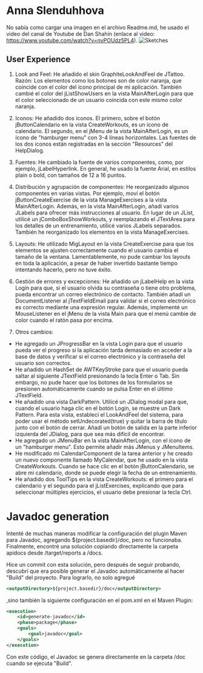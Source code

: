 # Anna Slenduhhova
No sabía como cargar una imagen en el archivo Readme.md, he usado el video del canal de Youtube de Dan Shahin (enlace al video: https://www.youtube.com/watch?v=nvPOUdz5PL4).
![Sketches](https://github.com/user-attachments/assets/a8b658c9-29c1-4759-be78-c602e94ac5a2)


## User Experience

1. Look and Feel: He añadido el skin GraphiteLookAndFeel de JTattoo. Razón: Los elementos como los botones son de color naranja, que coincide con el color del ícono principal de mi aplicación. También cambié el color del jListShowUsers en la vista MainAfterLogin para que el color seleccionado de un usuario coincida con este mismo color naranja.

2. Iconos: He añadido dos iconos. El primero, sobre el botón jButtonCalendario en la vista CreateWorkouts, es un ícono de calendario. El segundo, en el jMenu de la vista MainAfterLogin, es un ícono de "hamburger menu" con 3-4 líneas horizontales. Las fuentes de los dos iconos están registradas en la sección "Resources" del HelpDialog.

3. Fuentes: He cambiado la fuente de varios componentes, como, por ejemplo, jLabelHyperlink. En general, he usado la fuente Arial, en estilos plain o bold, con tamaños de 12 a 16 puntos.

4. Distribución y agrupación de componentes: He reorganizado algunos componentes en varias vistas. Por ejemplo, moví el botón jButtonCreateExercise de la vista ManageExercises a la vista MainAfterLogin. Además, en la vista MainAfterLogin, añadí varios JLabels para ofrecer más instrucciones al usuario. En lugar de un JList, utilicé un jComboBoxShowWorkouts, y reemplazando el JTextArea para los detalles de un entrenamiento, utilicé varios JLabels separados. También he reorganizado los elementos en la vista ManageExercises.

5. Layouts: He utilizado MigLayout en la vista CreateExercise para que los elementos se ajusten correctamente cuando el usuario cambia el tamaño de la ventana. Lamentablemente, no pude cambiar los layouts en toda la aplicación, a pesar de haber invertido bastante tiempo intentando hacerlo, pero no tuve éxito.

6. Gestión de errores y excepciones: He añadido un jLabelHelp en la vista Login para que, si el usuario olvida su contraseña o tiene otro problema, pueda encontrar un correo electrónico de contacto. También añadí un DocumentListener al jTextFieldEmail para validar si el correo electrónico es correcto mediante una expresión regular. Además, implementé un MouseListener en el jMenu de la vista Main para que el menú cambie de color cuando el ratón pasa por encima.

7. Otros cambios:

- He agregado un JProgressBar en la vista Login para que el usuario pueda ver el progreso si la aplicación tarda demasiado en acceder a la base de datos y verificar si el correo electrónico y la contraseña del usuario son correctos.
- He añadido un HashSet de AWTKeyStroke para que el usuario pueda saltar al siguiente JTextField presionando la tecla Enter o Tab. Sin embargo, no pude hacer que los botones de los formularios se presionen automáticamente cuando se pulsa Enter en el último JTextField.
- He añadido una vista DarkPattern. Utilicé un JDialog modal para que, cuando el usuario haga clic en el botón Login, se muestre un Dark Pattern. Para esta vista, establecí el LookAndFeel del sistema, para poder usar el método setUndecorated(true) y quitar la barra de título junto con el botón de cerrar. Añadí un botón de salida en la parte inferior izquierda del JDialog, para que sea más difícil de encontrar.
- He agregado un JMenuBar en la vista MainAfterLogin, con el ícono de un "hamburger menu". Esto permite añadir más JMenus y JMenuItems.
- He modificado mi CalendarComponent de la tarea anterior y he creado un nuevo componente llamado MyCalendar, que he usado en la vista CreateWorkouts. Cuando se hace clic en el botón jButtonCalendario, se abre mi calendario, donde se puede elegir la fecha de un entrenamiento.
- He añadido dos ToolTips en la vista CreateWorkouts: el primero para el calendario y el segundo para el jListExercises, explicando que para seleccionar múltiples ejercicios, el usuario debe presionar la tecla Ctrl.

# Javadoc generation
Intenté de muchas maneras modificar la configuración del plugin Maven para Javadoc, agregando <outputDirectory>${project.basedir}/doc</outputDirectory>, pero no funcionaba. Finalmente, encontré una solución copiando directamente la carpeta apidocs desde /target/reports a /docs.

Hice un commit con esta solución, pero después de seguir probando, descubrí que era posible generar el Javadoc automáticamente al hacer "Build" del proyecto. Para lograrlo, no solo agregué 

```xml
<outputDirectory>${project.basedir}/doc</outputDirectory>
```
,sino también la siguiente configuración en el pom.xml en el Maven Plugin:

```xml
<execution>
    <id>generate-javadoc</id>
    <phase>package</phase>
    <goals>
        <goal>javadoc</goal>
    </goals>
</execution>
```

Con este código, el Javadoc se genera directamente en la carpeta /doc cuando se ejecuta "Build".
